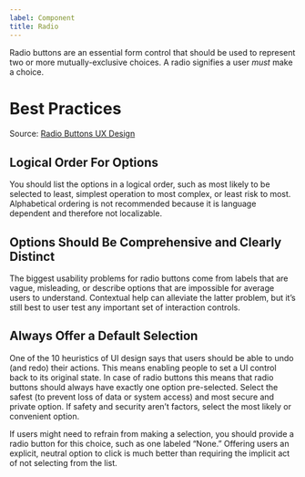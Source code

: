 ```yaml
---
label: Component
title: Radio
---
```


<page-intro>Radio buttons are an essential form control that should be used to represent two or more mutually-exclusive choices. A radio signifies a user _must_ make a choice.</page-intro>

<component 
    name="Radio Group"
    component="radio"
    variation="radio" 
    >
</component>

<component 
    name="Radio Pill Group"
    component="radio"
    variation="radio-group" 
    >
</component>

# Best Practices

Source: [Radio Buttons UX Design](https://uxplanet.org/radio-buttons-ux-design-588e5c0a50dc)

## Logical Order For Options

You should list the options in a logical order, such as most likely to be selected to least, simplest operation to most complex, or least risk to most. Alphabetical ordering is not recommended because it is language dependent and therefore not localizable.

## Options Should Be Comprehensive and Clearly Distinct

The biggest usability problems for radio buttons come from labels that are vague, misleading, or describe options that are impossible for average users to understand. Contextual help can alleviate the latter problem, but it’s still best to user test any important set of interaction controls.

## Always Offer a Default Selection

One of the 10 heuristics of UI design says that users should be able to undo (and redo) their actions. This means enabling people to set a UI control back to its original state. In case of radio buttons this means that radio buttons should always have exactly one option pre-selected. Select the safest (to prevent loss of data or system access) and most secure and private option. If safety and security aren’t factors, select the most likely or convenient option.

If users might need to refrain from making a selection, you should provide a radio button for this choice, such as one labeled “None.” Offering users an explicit, neutral option to click is much better than requiring the implicit act of not selecting from the list.
